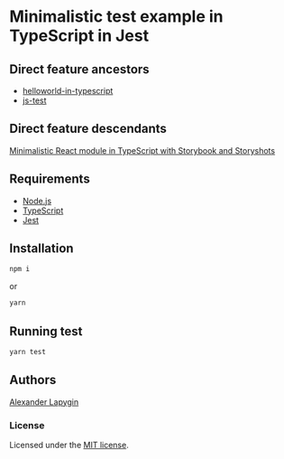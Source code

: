 # Minimalistic test example in TypeScript in Jest

## Direct feature ancestors

* [helloworld-in-typescript](https://github.com/softspider/helloworld-in-typescript)
* [js-test](https://github.com/softspider/js-test)

## Direct feature descendants

[Minimalistic React module in TypeScript with Storybook and Storyshots](https://github.com/softspider/react-ts-storybook-storyshots/blob/master/README.md)

## Requirements

* [Node.js](https://nodejs.org/en/download/package-manager/)
* [TypeScript](https://www.typescriptlang.org/)
* [Jest](https://jestjs.io/)

## Installation

```sh
npm i
```

or

```sh
yarn
```

## Running test

```sh
yarn test
```

## Authors

[Alexander Lapygin](https://github.com/AlexanderLapygin)

### License

Licensed under the [MIT license](./LICENSE).
